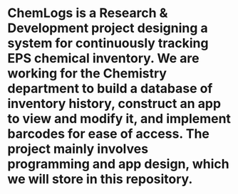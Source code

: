 # ChemLogs is a Research & Development project designing a system for continuously tracking EPS chemical inventory. We are working for the Chemistry department to build a database of inventory history, construct an app to view and modify it, and implement barcodes for ease of access. The project mainly involves programming and app design, which we will store in this repository.
